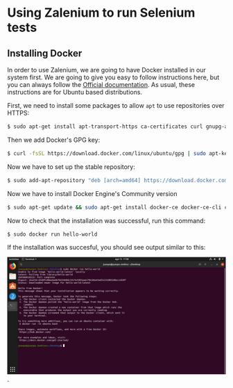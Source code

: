 # Using Zalenium to run Selenium tests

## Installing Docker

In order to use Zalenium, we are going to have Docker installed in our system first. We are going to give you easy to follow instructions here, but you can always follow the [Official documentation](https://docs.docker.com/install/linux/docker-ce/ubuntu/). As usual, these instructions are for Ubuntu based distributions.

First, we need to install some packages to allow ```apt``` to use repositories over HTTPS:

``` sh
$ sudo apt-get install apt-transport-https ca-certificates curl gnupg-agent software-properties-common
```

Then we add Docker's GPG key:

``` sh
$ curl -fsSL https://download.docker.com/linux/ubuntu/gpg | sudo apt-key add -
```

Now we have to set up the stable repository:

``` sh
$ sudo add-apt-repository "deb [arch=amd64] https://download.docker.com/linux/ubuntu $(lsb_release -cs) stable"
```

Now we have to install Docker Engine's Community version

``` sh
$ sudo apt-get update && sudo apt-get install docker-ce docker-ce-cli containerd.io
```

Now to check that the installation was successful, run this command:

``` sh
$ sudo docker run hello-world
```

If the installation was succesful, you should see output similar to this:

![docker run hello-world output](img/Capture.PNG).